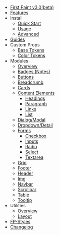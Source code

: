 
- [First Paint v3.0(beta)](/README)
- [Features](/FEATURES)
- Install
  - [Quick Start](/install/Start)
  - [Usage](/install/Usage)
  - [Advanced](/install/Advanced)
- [Guides](/GUIDES)
- Custom Props
  - [Base Tokens](/tokens/Tokens)
  - [Color Tokens](/tokens/ColorHSL)
- Modules
  - [Overview](/components/Overview)
  - [Badges (Notes)](/components/Badge)
  - [Buttons](/components/button)
  - [Breadcrumb](/components/Breadcrumb)
  - [Cards](/components/Cards)
  - [Content Elements](/components/Content)
    - [Headings](/components/Headings)
    - [Paragraph](/components/Paragraph)
    - [Links](/components/Links)
    - [List](/components/List)
  - [Dialog/Modal](/components/Dialog)
  - [Dropdown/Detail](/components/DETAILS)
  - [Forms](/components/Form)
    - [Checkbox](/components/Checkbox)
    - [Inputs](/components/Input)
    - [Radio](/components/Radio)
    - [Select](/components/select)
    - [Textarea](/components/Textarea)
  - [Grid](/components/grid)
  - [Footer](/components/Footer)
  - [Header](/components/Header)
  - [Img](/components/Img)
  - [Navbar](/components/Navbar)
  - [Scrollbar](/components/Scrollbar)
  - [Table](/components/Table)
  - [Tooltip](/components/Tooltip)
- Utilities
  - [Overview](/utilities/Overview)
  - [Layout](/utilities/Layout)
- [FP-Styles](/components/Classes)
- [Changelog](/CHANGELOG)
